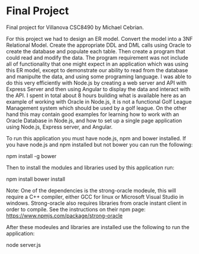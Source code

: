 Final Project
=============

Final project for Villanova CSC8490 by Michael Cebrian.

For this project we had to design an ER model. Convert the model into a 3NF
Relational Model. Create the appropriate DDL and DML calls using Oracle to
create the database and populate each table. Then create a program that could
read and modify the data. The program requirement was not include all of
functionality that one might expect in an application which was using this ER
model, except to demonstrate our ability to read from the database and manipulte
the data, and using some programing language. I was able to do this very
efficiently with Node.js by creating a web server and API with Express Server
and then using Angular to display the data and interact with the API. I spent
in total about 8 hours building what is available here as an example of working
with Oracle in Node.js, it is not a functional Golf League Management system
which should be used by a golf league. On the other hand this may contain good
examples for learning how to work with an Oracle Database in Node.js, and how
to set up a single page application using Node.js, Express server, and Angular.


To run this application you must have node.js, npm and bower installed.
If you have node.js and npm installed but not bower you can run the following:

npm install -g bower

Then to install the modules and libraries used by this application run:

npm install
bower install


Note: One of the dependencies is the strong-oracle modeule, this will require
a C++ compiler, either GCC for linux or Microsoft Visual Studio in windows.
Strong-oracle also requires libraries from oracle instant client in order to
compile. See the instructions on their npm page:
https://www.npmjs.com/package/strong-oracle

After these modeules and libraries are installed use the following to run the
application:

node server.js
